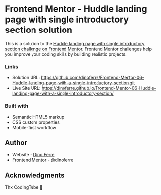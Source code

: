# Frontend Mentor - Huddle landing page with single introductory section solution
This is a solution to the [Huddle landing page with single introductory section challenge on Frontend Mentor](https://www.frontendmentor.io/challenges/huddle-landing-page-with-a-single-introductory-section-B_2Wvxgi0). Frontend Mentor challenges help you improve your coding skills by building realistic projects. 

### Links
- Solution URL: https://github.com/dinoferre/Frontend-Mentor-06-Huddle-landing-page-with-a-single-introductory-section.git
- Live Site URL: https://dinoferre.github.io/Frontend-Mentor-06-Huddle-landing-page-with-a-single-introductory-section/

### Built with
- Semantic HTML5 markup
- CSS custom properties
- Mobile-first workflow

## Author
- Website - [Dino Ferre](https://github.com/dinoferre)
- Frontend Mentor - [@dinoferre](https://www.frontendmentor.io/profile/dinoferre)

## Acknowledgments
Thx CodingTube 💖
